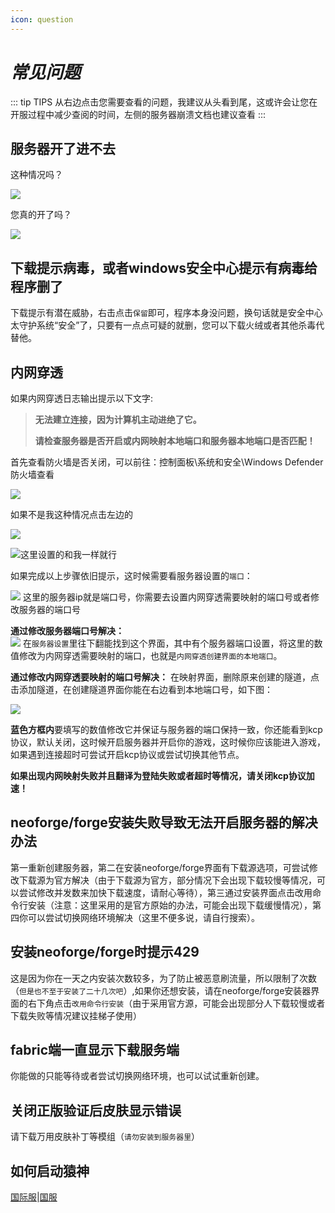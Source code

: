 ```yaml
---
icon: question
---
```


# *常见问题*

::: tip TIPS
从右边点击您需要查看的问题，我建议从头看到尾，这或许会让您在开服过程中减少查阅的时间，左侧的服务器崩溃文档也建议查看
:::

## **服务器开了进不去**

这种情况吗？

![](./assets/43785c1134d8363f777583c9ec6a08e4.png)

您真的开了吗？

![](./assets/9168738a16e119c575ce20e69fd1da1e.png)

## **下载提示病毒，或者windows安全中心提示有病毒给程序删了**

下载提示有潜在威胁，右击点击`保留`即可，程序本身没问题，换句话就是安全中心太守护系统“安全”了，只要有一点点可疑的就删，您可以下载火绒或者其他杀毒代替他。

## **内网穿透**
如果内网穿透日志输出提示以下文字:

> **无法建立连接，因为计算机主动进绝了它。**
>
> **请检查服务器是否开启或内网映射本地端口和服务器本地端口是否匹配！**

首先查看防火墙是否关闭，可以前往：控制面板\系统和安全\Windows Defender 防火墙查看

![](./assets/image-20250413155648635.png)

如果不是我这种情况点击左边的

![](./assets/image-20250413155727221.png)

![](./assets/image-20250413155748761.png)这里设置的和我一样就行

如果完成以上步骤依旧提示，这时候需要看服务器设置的`端口`：  

![](./assets/server_interface.png)
这里的服务器ip就是端口号，你需要去设置内网穿透需要映射的端口号或者修改服务器的端口号

**通过修改服务器端口号解决：**  
![](assets/serve_.interface1.png)
在`服务器设置`里往下翻能找到这个界面，其中有个服务器端口设置，将这里的数值修改为内网穿透需要映射的端口，也就是`内网穿透创建界面的本地端口`。  

**通过修改内网穿透要映射的端口号解决：**
在映射界面，删除原来创建的隧道，点击添加隧道，在创建隧道界面你能在右边看到本地端口号，如下图：

![](./assets/image-20250412212214304.png)

**蓝色方框内**要填写的数值修改它并保证与服务器的端口保持一致，你还能看到kcp协议，默认关闭，这时候开启服务器并开启你的游戏，这时候你应该能进入游戏，如果遇到连接超时可尝试开启kcp协议或尝试切换其他节点。

**如果出现内网映射失败并且翻译为登陆失败或者超时等情况，请关闭kcp协议加速！**

## **neoforge/forge安装失败导致无法开启服务器的解决办法**

第一重新创建服务器，第二在安装neoforge/forge界面有下载源选项，可尝试修改下载源为官方解决（由于下载源为官方，部分情况下会出现下载较慢等情况，可以尝试修改并发数来加快下载速度，请耐心等待），第三通过安装界面点击改用命令行安装（注意：这里采用的是官方原始的办法，可能会出现下载缓慢情况），第四你可以尝试切换网络环境解决（这里不便多说，请自行搜索）。

## **安装neoforge/forge时提示429**

这是因为你在一天之内安装次数较多，为了防止被恶意刷流量，所以限制了次数（`但是也不至于安装了二十几次吧`）,如果你还想安装，请在neoforge/forge安装器界面的右下角点击`改用命令行安装`（由于采用官方源，可能会出现部分人下载较慢或者下载失败等情况建议挂梯子使用）

## **fabric端一直显示下载服务端**

你能做的只能等待或者尝试切换网络环境，也可以试试重新创建。

## **关闭正版验证后皮肤显示错误**

请下载万用皮肤补丁等模组（`请勿安装到服务器里`）

## **如何启动猿神**

[国际服](https://genshin.hoyoverse.com/zh-tw/)|[国服](https://webstatic.mihoyo.com/ys/event/e20210203-fab/)
